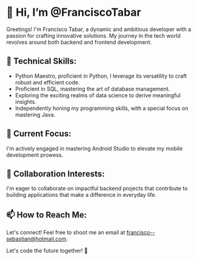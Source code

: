  # 👋 Hi, I’m @FranciscoTabar

Greetings! I'm Francisco Tabar, a dynamic and ambitious developer with a passion for crafting innovative solutions. My journey in the tech world revolves around both backend and frontend development.

## 🔧 Technical Skills:
- Python Maestro, proficient in Python, I leverage its versatility to craft robust and efficient code.
- Proficient in SQL, mastering the art of database management.
- Exploring the exciting realms of data science to derive meaningful insights.
- Independently honing my programming skills, with a special focus on mastering Java.

## 🚀 Current Focus:

I'm actively engaged in mastering Android Studio to elevate my mobile development prowess.

## 💼 Collaboration Interests:

I'm eager to collaborate on impactful backend projects that contribute to building applications that make a difference in everyday life.

## 📫 How to Reach Me:

Let's connect! Feel free to shoot me an email at [francisco--sebastian@hotmail.com](mailto:francisco--sebastian@hotmail.com).

Let's code the future together! 🚀

<!---
FranciscoTabar/FranciscoTabar is a ✨ special ✨ repository because its `README.md` (this file) appears on your GitHub profile. You can click the Preview link to take a look at your changes.
--->
